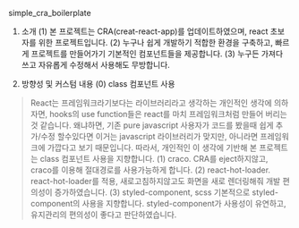 simple_cra_boilerplate
1. 소개
(1) 본 프로젝트는 CRA(creat-react-app)를 업데이트하였으며,  react 초보자를 위한 프로젝트입니다.
(2) 누구나 쉽게 개발하기 적합한 환경을 구축하고, 빠르게 프로젝트를 만들어가기 기본적인 컴포넌트들을 제공합니다.
(3) 누구든 가져다 쓰고 자유롭게 수정해서 사용해도 무방합니다.

2. 방향성 및 커스텀 내용
(0) class 컴포넌트 사용
> React는 프레임워크라기보다는 라이브러리라고 생각하는 개인적인 생각에 의하자면, hooks의 use function들은 react를 마치 프레임워크처럼 만들어 버리는것 같습니다.
왜냐하면, 기존 pure javascript 사용자가 코드를 봤을때 쉽게 추가/수정 할수있다면 이거는 javascript 라이브러리가 맞지만, 아니라면 프레임워크에 가깝다고 보기 때문입니다.
따라서, 개인적인 이 생각에 기반해 본 프로젝트는 class 컴포넌트 사용을 지향합니다.
(1) craco. 
> CRA를 eject하지않고, craco를 이용해 절대경로를 사용가능하게 합니다.
(2) react-hot-loader. 
> react-hot-loader를 적용, 새로고침하지않고도 화면을 새로 렌더링해줘 개발 편의성이 증가하였습니다.
(3) styled-component, scss
> 기본적으로 styled-component의 사용을 지향합니다. styled-component가 사용성이 유연하고, 유지관리의 편의성이 좋다고 판단하였습니다.
